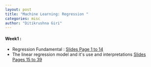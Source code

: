 ```yaml
---
layout: post
title: "Machine Learning: Regression "
categories: misc
author: "Ditikrushna Giri"
---
```



#### Week1 :

 - Regression Fundamental : [Slides Page 1 to 14](https://d3c33hcgiwev3.cloudfront.net/_ded8cf419db4bf0c7c3c6457f42ac4a4_week1_simpleregression-annotated.pdf?Expires=1590451200&Signature=WyUiD7mBAR2Bf-HZdnrsOAQC3cUnRkknOqOg9GtnuD4tgoLp7mFLrx1sxKRM5pxagPv104WCg~gE2Dnx2LeVj7XfICo7ytVHdILfLNHB86WEvNZ81vmzen2wTMFVfbtfURnNcnOXTBDerEr8s-m-SdpL7BO-DP14HleCQvWC6Lc_&Key-Pair-Id=APKAJLTNE6QMUY6HBC5A)
 - The linear regression model and it's use and interpretations [Slides Pages 15 to 39](https://d3c33hcgiwev3.cloudfront.net/_ded8cf419db4bf0c7c3c6457f42ac4a4_week1_simpleregression-annotated.pdf?Expires=1590451200&Signature=WyUiD7mBAR2Bf-HZdnrsOAQC3cUnRkknOqOg9GtnuD4tgoLp7mFLrx1sxKRM5pxagPv104WCg~gE2Dnx2LeVj7XfICo7ytVHdILfLNHB86WEvNZ81vmzen2wTMFVfbtfURnNcnOXTBDerEr8s-m-SdpL7BO-DP14HleCQvWC6Lc_&Key-Pair-Id=APKAJLTNE6QMUY6HBC5A)

